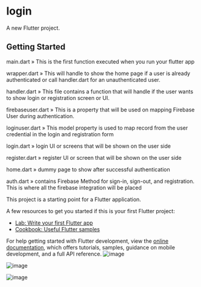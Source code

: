 # login

A new Flutter project.

## Getting Started
main.dart » This is the first function executed when you run your flutter app

wrapper.dart » This will handle to show the home page if a user is already authenticated or call handler.dart for an unauthenticated user.

handler.dart » This file contains a function that will handle if the user wants to show login or registration screen or UI.

firebaseuser.dart » This is a property that will be used on mapping Firebase User during authentication.

loginuser.dart » This model property is used to map record from the user credential in the login and registration form

login.dart » login UI or screens that will be shown on the user side

register.dart » register UI or screen that will be shown on the user side

home.dart » dummy page to show after successful authentication

auth.dart » contains Firebase Method for sign-in, sign-out, and registration. This is where all the firebase integration will be placed

This project is a starting point for a Flutter application.

A few resources to get you started if this is your first Flutter project:

- [Lab: Write your first Flutter app](https://docs.flutter.dev/get-started/codelab)
- [Cookbook: Useful Flutter samples](https://docs.flutter.dev/cookbook)

For help getting started with Flutter development, view the
[online documentation](https://docs.flutter.dev/), which offers tutorials,
samples, guidance on mobile development, and a full API reference.
![image](https://github.com/Vikash11P/login/assets/108461700/6ea1fc96-5079-42f4-ae11-367cc3e68b52)

![image](https://github.com/Vikash11P/login/assets/108461700/4f76f0ae-719e-4767-bc17-220d9d46c8a6)

![image](https://github.com/Vikash11P/login/assets/108461700/9c3edf94-3666-4a5e-9f23-73c1c0ed6078)

